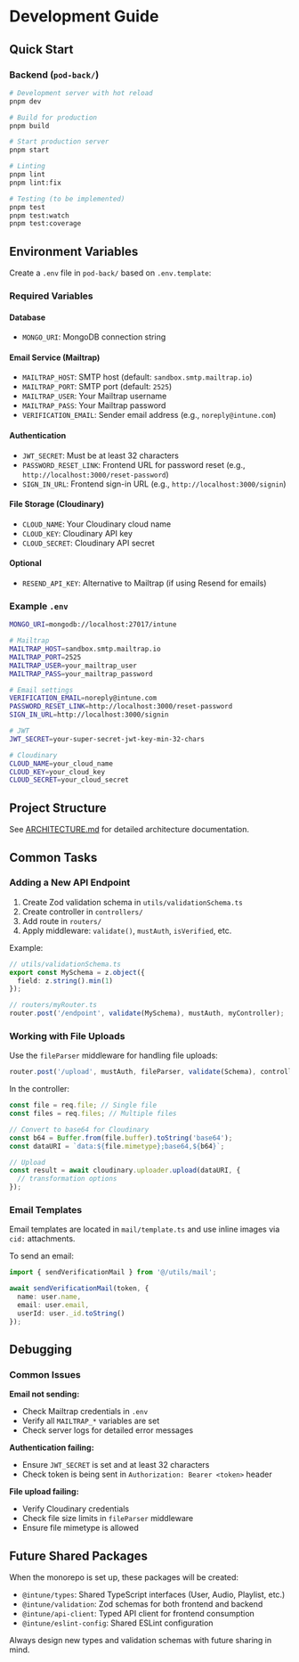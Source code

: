 # Development Guide

## Quick Start

### Backend (`pod-back/`)

```bash
# Development server with hot reload
pnpm dev

# Build for production
pnpm build

# Start production server
pnpm start

# Linting
pnpm lint
pnpm lint:fix

# Testing (to be implemented)
pnpm test
pnpm test:watch
pnpm test:coverage
```

## Environment Variables

Create a `.env` file in `pod-back/` based on `.env.template`:

### Required Variables

#### Database
- `MONGO_URI`: MongoDB connection string

#### Email Service (Mailtrap)
- `MAILTRAP_HOST`: SMTP host (default: `sandbox.smtp.mailtrap.io`)
- `MAILTRAP_PORT`: SMTP port (default: `2525`)
- `MAILTRAP_USER`: Your Mailtrap username
- `MAILTRAP_PASS`: Your Mailtrap password
- `VERIFICATION_EMAIL`: Sender email address (e.g., `noreply@intune.com`)

#### Authentication
- `JWT_SECRET`: Must be at least 32 characters
- `PASSWORD_RESET_LINK`: Frontend URL for password reset (e.g., `http://localhost:3000/reset-password`)
- `SIGN_IN_URL`: Frontend sign-in URL (e.g., `http://localhost:3000/signin`)

#### File Storage (Cloudinary)
- `CLOUD_NAME`: Your Cloudinary cloud name
- `CLOUD_KEY`: Cloudinary API key
- `CLOUD_SECRET`: Cloudinary API secret

#### Optional
- `RESEND_API_KEY`: Alternative to Mailtrap (if using Resend for emails)

### Example `.env`

```bash
MONGO_URI=mongodb://localhost:27017/intune

# Mailtrap
MAILTRAP_HOST=sandbox.smtp.mailtrap.io
MAILTRAP_PORT=2525
MAILTRAP_USER=your_mailtrap_user
MAILTRAP_PASS=your_mailtrap_password

# Email settings
VERIFICATION_EMAIL=noreply@intune.com
PASSWORD_RESET_LINK=http://localhost:3000/reset-password
SIGN_IN_URL=http://localhost:3000/signin

# JWT
JWT_SECRET=your-super-secret-jwt-key-min-32-chars

# Cloudinary
CLOUD_NAME=your_cloud_name
CLOUD_KEY=your_cloud_key
CLOUD_SECRET=your_cloud_secret
```

## Project Structure

See [ARCHITECTURE.md](./ARCHITECTURE.md) for detailed architecture documentation.

## Common Tasks

### Adding a New API Endpoint

1. Create Zod validation schema in `utils/validationSchema.ts`
2. Create controller in `controllers/`
3. Add route in `routers/`
4. Apply middleware: `validate()`, `mustAuth`, `isVerified`, etc.

Example:
```typescript
// utils/validationSchema.ts
export const MySchema = z.object({
  field: z.string().min(1)
});

// routers/myRouter.ts
router.post('/endpoint', validate(MySchema), mustAuth, myController);
```

### Working with File Uploads

Use the `fileParser` middleware for handling file uploads:

```typescript
router.post('/upload', mustAuth, fileParser, validate(Schema), controller);
```

In the controller:
```typescript
const file = req.file; // Single file
const files = req.files; // Multiple files

// Convert to base64 for Cloudinary
const b64 = Buffer.from(file.buffer).toString('base64');
const dataURI = `data:${file.mimetype};base64,${b64}`;

// Upload
const result = await cloudinary.uploader.upload(dataURI, {
  // transformation options
});
```

### Email Templates

Email templates are located in `mail/template.ts` and use inline images via `cid:` attachments.

To send an email:
```typescript
import { sendVerificationMail } from '@/utils/mail';

await sendVerificationMail(token, {
  name: user.name,
  email: user.email,
  userId: user._id.toString()
});
```

## Debugging

### Common Issues

**Email not sending:**
- Check Mailtrap credentials in `.env`
- Verify all `MAILTRAP_*` variables are set
- Check server logs for detailed error messages

**Authentication failing:**
- Ensure `JWT_SECRET` is set and at least 32 characters
- Check token is being sent in `Authorization: Bearer <token>` header

**File upload failing:**
- Verify Cloudinary credentials
- Check file size limits in `fileParser` middleware
- Ensure file mimetype is allowed

## Future Shared Packages

When the monorepo is set up, these packages will be created:

- `@intune/types`: Shared TypeScript interfaces (User, Audio, Playlist, etc.)
- `@intune/validation`: Zod schemas for both frontend and backend
- `@intune/api-client`: Typed API client for frontend consumption
- `@intune/eslint-config`: Shared ESLint configuration

Always design new types and validation schemas with future sharing in mind.
